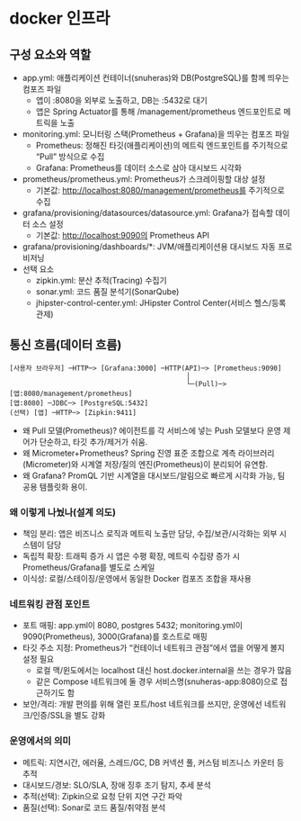 # docker 인프라

## 구성 요소와 역할

- app.yml: 애플리케이션 컨테이너(snuheras)와 DB(PostgreSQL)를 함께 띄우는 컴포즈 파일
  - 앱이 :8080을 외부로 노출하고, DB는 :5432로 대기
  - 앱은 Spring Actuator를 통해 /management/prometheus 엔드포인트로 메트릭을 노출
- monitoring.yml: 모니터링 스택(Prometheus + Grafana)을 띄우는 컴포즈 파일
  - Prometheus: 정해진 타깃(애플리케이션)의 메트릭 엔드포인트를 주기적으로 “Pull” 방식으로 수집
  - Grafana: Prometheus를 데이터 소스로 삼아 대시보드 시각화
- prometheus/prometheus.yml: Prometheus가 스크레이핑할 대상 설정
  - 기본값: <http://localhost:8080/management/prometheus를> 주기적으로 수집
- grafana/provisioning/datasources/datasource.yml: Grafana가 접속할 데이터 소스 설정
  - 기본값: <http://localhost:9090의> Prometheus API
- grafana/provisioning/dashboards/\*: JVM/애플리케이션용 대시보드 자동 프로비저닝
- 선택 요소
  - zipkin.yml: 분산 추적(Tracing) 수집기
  - sonar.yml: 코드 품질 분석기(SonarQube)
  - jhipster-control-center.yml: JHipster Control Center(서비스 헬스/등록 관제)

## 통신 흐름(데이터 흐름)

```
[사용자 브라우저] ─HTTP─> [Grafana:3000] ─HTTP(API)─> [Prometheus:9090]
                                            │
                                            └─(Pull)─> [앱:8080/management/prometheus]
[앱:8080] ─JDBC─> [PostgreSQL:5432]
(선택) [앱] ─HTTP─> [Zipkin:9411]
```

- 왜 Pull 모델(Prometheus)? 에이전트를 각 서비스에 넣는 Push 모델보다 운영 제어가 단순하고, 타깃 추가/제거가 쉬움.
- 왜 Micrometer+Prometheus? Spring 진영 표준 조합으로 계측 라이브러리(Micrometer)와 시계열 저장/질의 엔진(Prometheus)이 분리되어 유연함.
- 왜 Grafana? PromQL 기반 시계열을 대시보드/알림으로 빠르게 시각화 가능, 팀 공용 템플릿화 용이.

### 왜 이렇게 나눴나(설계 의도)

- 책임 분리: 앱은 비즈니스 로직과 메트릭 노출만 담당, 수집/보관/시각화는 외부 시스템이 담당
- 독립적 확장: 트래픽 증가 시 앱은 수평 확장, 메트릭 수집량 증가 시 Prometheus/Grafana를 별도로 스케일
- 이식성: 로컬/스테이징/운영에서 동일한 Docker 컴포즈 조합을 재사용

### 네트워킹 관점 포인트

- 포트 매핑: app.yml이 8080, postgres 5432; monitoring.yml이 9090(Prometheus), 3000(Grafana)를 호스트로 매핑
- 타깃 주소 지정: Prometheus가 “컨테이너 네트워크 관점”에서 앱을 어떻게 볼지 설정 필요
  - 로컬 맥/윈도에서는 localhost 대신 host.docker.internal을 쓰는 경우가 많음
  - 같은 Compose 네트워크에 둘 경우 서비스명(snuheras-app:8080)으로 접근하기도 함
- 보안/격리: 개발 편의를 위해 열린 포트/host 네트워크를 쓰지만, 운영에선 네트워크/인증/SSL을 별도 강화

### 운영에서의 의미

- 메트릭: 지연시간, 에러율, 스레드/GC, DB 커넥션 풀, 커스텀 비즈니스 카운터 등 추적
- 대시보드/경보: SLO/SLA, 장애 징후 조기 탐지, 추세 분석
- 추적(선택): Zipkin으로 요청 단위 지연 구간 파악
- 품질(선택): Sonar로 코드 품질/취약점 분석
